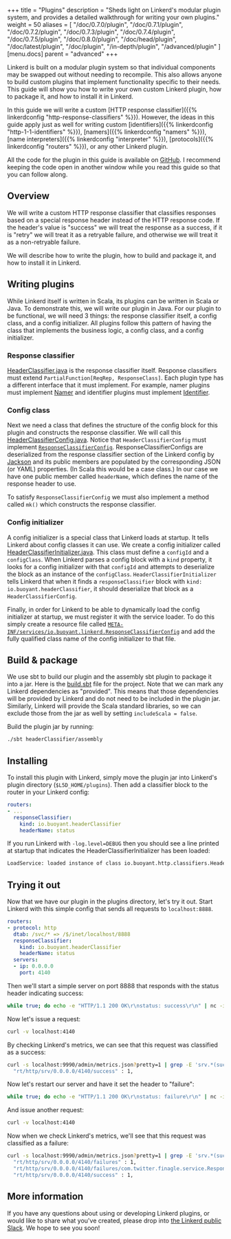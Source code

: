 +++
title = "Plugins"
description = "Sheds light on Linkerd's modular plugin system, and provides a detailed walkthrough for writing your own plugins."
weight = 50
aliases = [
  "/doc/0.7.0/plugin",
  "/doc/0.7.1/plugin",
  "/doc/0.7.2/plugin",
  "/doc/0.7.3/plugin",
  "/doc/0.7.4/plugin",
  "/doc/0.7.5/plugin",
  "/doc/0.8.0/plugin",
  "/doc/head/plugin",
  "/doc/latest/plugin",
  "/doc/plugin",
  "/in-depth/plugin",
  "/advanced/plugin"
]
[menu.docs]
  parent = "advanced"
+++

Linkerd is built on a modular plugin system so that individual components may
be swapped out without needing to recompile.  This also allows anyone to build
custom plugins that implement functionality specific to their needs.  This guide
will show you how to write your own custom Linkerd plugin, how to package it,
and how to install it in Linkerd.

In this guide we will write a custom [HTTP response classifier]({{%
linkerdconfig "http-response-classifiers" %}}).  However, the ideas in this
guide apply just as well for writing custom [identifiers]({{% linkerdconfig
"http-1-1-identifiers" %}}), [namers]({{% linkerdconfig "namers" %}}), [name
interpreters]({{% linkerdconfig "interpreter" %}}), [protocols]({{%
linkerdconfig "routers" %}}), or any other Linkerd plugin.

All the code for the plugin in this guide is available on
[GitHub](https://github.com/linkerd/linkerd-examples/tree/master/plugins/header-classifier).
I recommend keeping the code open in another window while you read this guide so
that you can follow along.

## Overview

We will write a custom HTTP response classifier that classifies responses based
on a special response header instead of the HTTP response code.  If the header's
value is "success" we will treat the response as a success, if it is "retry"
we will treat it as a retryable failure, and otherwise we will treat it as
a non-retryable failure.

We will describe how to write the plugin, how to build and package it, and how
to install it in Linkerd.

## Writing plugins

While Linkerd itself is written in Scala, its plugins can be written in Scala or
Java.  To demonstrate this, we will write our plugin in Java.  For our plugin
to be functional, we will need 3 things: the response classifier itself, a
config class, and a config initializer.  All plugins follow this pattern of
having the class that implements the business logic, a config class, and a
config initializer.

### Response classifier

[HeaderClassifier.java](https://github.com/linkerd/linkerd-examples/blob/master/plugins/header-classifier/src/main/java/io/buoyant/http/classifiers/HeaderClassifier.java)
is the response classifier itself.  Response classifiers must extend
`PartialFunction[ReqRep, ResponseClass]`.  Each plugin type has a different
interface that it must implement.  For example, namer plugins must implement
[Namer](https://github.com/twitter/finagle/blob/master/finagle-core/src/main/scala/com/twitter/finagle/Namer.scala#L16)
and identifier plugins must implement
[Identifier](https://github.com/linkerd/linkerd/blob/master/router/core/src/main/scala/io/buoyant/router/RoutingFactory.scala#L21).

### Config class

Next we need a class that defines the structure of the config block for this
plugin and constructs the response classifier.  We will call this
[HeaderClassifierConfig.java](https://github.com/linkerd/linkerd-examples/blob/master/plugins/header-classifier/src/main/java/io/buoyant/http/classifiers/HeaderClassifierConfig.java).
Notice that `HeaderClassifierConfig` must implement
[`ResponseClassifierConfig`](https://github.com/linkerd/linkerd/blob/master/linkerd/core/src/main/scala/io/buoyant/linkerd/ResponseClassifierInitializer.scala#L14).
ResponseClassifierConfigs are deserialized from the response classifier section
of the Linkerd config by [Jackson](https://github.com/FasterXML/jackson) and its
public members are populated by the corresponding JSON (or YAML) properties. (In
Scala this would be a case class.)  In our case we have one public member called
`headerName`, which defines the name of the response header to use.

To satisfy `ResponseClassifierConfig` we must also implement a method called
`mk()` which constructs the response classifier.

### Config initializer

A config initializer is a special class that Linkerd loads at startup. It tells
Linkerd about config classes it can use.  We create a config initializer called
[HeaderClassifierInitializer.java](https://github.com/linkerd/linkerd-examples/blob/master/plugins/header-classifier/src/main/java/io/buoyant/http/classifiers/HeaderClassifierInitializer.java).
This class must define a `configId` and a `configClass`.  When Linkerd parses a
config block with a `kind` property, it looks for a config initializer with that
`configId` and attempts to deserialize the block as an instance of the
`configClass`.  `HeaderClassifierInitializer` tells Linkerd that when it finds a
`responseClassifier` block with `kind: io.buoyant.headerClassifier`, it should
deserialize that block as a `HeaderClassifierConfig`.

Finally, in order for Linkerd to be able to dynamically load the config
initializer at startup, we must register it with the service loader.  To do this
simply create a resource file called
[`META-INF/services/io.buoyant.linkerd.ResponseClassifierConfig`](https://github.com/linkerd/linkerd-examples/blob/master/plugins/header-classifier/src/main/resources/META-INF/services/io.buoyant.linkerd.ResponseClassifierInitializer)
and add the fully qualified class name of the config initializer to that file.

## Build & package

We use sbt to build our plugin and the assembly sbt plugin to package it into a
jar.  Here is the
[build.sbt](https://github.com/linkerd/linkerd-examples/blob/master/plugins/build.sbt)
file for the project.  Note that we can mark any Linkerd dependencies as
"provided".  This means that those dependencies will be provided by Linkerd and
do not need to be included in the plugin jar.  Similarly, Linkerd will provide
the Scala standard libraries, so we can exclude those from the jar as well by
setting `includeScala = false`.

Build the plugin jar by running:

```bash
./sbt headerClassifier/assembly
```

## Installing

To install this plugin with Linkerd, simply move the plugin jar into Linkerd's
plugin directory (`$L5D_HOME/plugins`).  Then add a classifier block to the
router in your Linkerd config:

```yaml
routers:
- ...
  responseClassifier:
    kind: io.buoyant.headerClassifier
    headerName: status
```

If you run Linkerd with `-log.level=DEBUG` then you should see a line printed
at startup that indicates the HeaderClassifierInitializer has been loaded:

```bash
LoadService: loaded instance of class io.buoyant.http.classifiers.HeaderClassifierInitializer for requested service io.buoyant.linkerd.ResponseClassifierInitializer
```

## Trying it out

Now that we have our plugin in the plugins directory, let's try it out.  Start
Linkerd with this simple config that sends all requests to `localhost:8888`.

```yaml
routers:
- protocol: http
  dtab: /svc/* => /$/inet/localhost/8888
  responseClassifier:
    kind: io.buoyant.headerClassifier
    headerName: status
  servers:
  - ip: 0.0.0.0
    port: 4140
```

Then we'll start a simple server on port 8888 that responds with the status
header indicating success:

```bash
while true; do echo -e "HTTP/1.1 200 OK\r\nstatus: success\r\n" | nc -i 1 -l 8888; done
```

Now let's issue a request:

```bash
curl -v localhost:4140
```

By checking Linkerd's metrics, we can see that this request was classified as
a success:

```bash
curl -s localhost:9990/admin/metrics.json?pretty=1 | grep -E 'srv.*(success|failure)'
  "rt/http/srv/0.0.0.0/4140/success" : 1,
```

Now let's restart our server and have it set the header to "failure":

```bash
while true; do echo -e "HTTP/1.1 200 OK\r\nstatus: failure\r\n" | nc -i 1 -l 8888; done
```

And issue another request:

```bash
curl -v localhost:4140
```

Now when we check Linkerd's metrics, we'll see that this request was classified
as a failure:

```bash
curl -s localhost:9990/admin/metrics.json?pretty=1 | grep -E 'srv.*(success|failure)'
  "rt/http/srv/0.0.0.0/4140/failures" : 1,
  "rt/http/srv/0.0.0.0/4140/failures/com.twitter.finagle.service.ResponseClassificationSyntheticException" : 1,
  "rt/http/srv/0.0.0.0/4140/success" : 1,
```

## More information

If you have any questions about using or developing Linkerd plugins, or would
like to share what you've created, please drop into [the Linkerd public Slack](
http://slack.linkerd.io).  We hope to see you soon!
